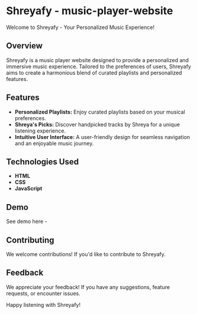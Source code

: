 # Shreyafy - music-player-website

Welcome to Shreyafy - Your Personalized Music Experience!

## Overview

Shreyafy is a music player website designed to provide a personalized and immersive music experience. Tailored to the preferences of users, Shreyafy aims to create a harmonious blend of curated playlists and personalized features.

## Features

- **Personalized Playlists:** Enjoy curated playlists based on your musical preferences.
- **Shreya's Picks:** Discover handpicked tracks by Shreya for a unique listening experience.
- **Intuitive User Interface:** A user-friendly design for seamless navigation and an enjoyable music journey.
  
## Technologies Used

- **HTML**
- **CSS**
- **JavaScript**

## Demo

See demo here - [](https://shreyafy.freewebhostmost.com/)


## Contributing

We welcome contributions! If you'd like to contribute to Shreyafy.

## Feedback

We appreciate your feedback! If you have any suggestions, feature requests, or encounter issues.

Happy listening with Shreyafy!
